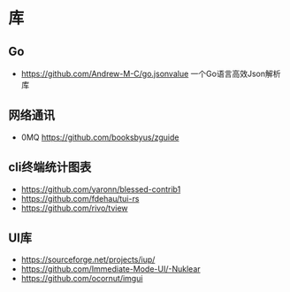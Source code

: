 # 库

## Go

- https://github.com/Andrew-M-C/go.jsonvalue 一个Go语言高效Json解析库

## 网络通讯

- 0MQ https://github.com/booksbyus/zguide

## cli终端统计图表

- https://github.com/yaronn/blessed-contrib1
- https://github.com/fdehau/tui-rs
- https://github.com/rivo/tview

## UI库
- https://sourceforge.net/projects/iup/
- https://github.com/Immediate-Mode-UI/-Nuklear
- https://github.com/ocornut/imgui